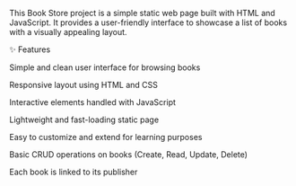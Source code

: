 
This Book Store project is a simple static web page built with HTML and JavaScript. 
It provides a user-friendly interface to showcase a list of books with a visually appealing layout.

✨ Features

 Simple and clean user interface for browsing books
 
 Responsive layout using HTML and CSS
 
 Interactive elements handled with JavaScript
 
 Lightweight and fast-loading static page
 
 Easy to customize and extend for learning purposes
 
 Basic CRUD operations on books (Create, Read, Update, Delete)
 
 Each book is linked to its publisher


